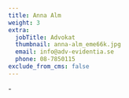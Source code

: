 ```yaml
---
title: Anna Alm
weight: 3
extra:
  jobTitle: Advokat
  thumbnail: anna-alm_eme66k.jpg
  email: info@adv-evidentia.se
  phone: 08-7850115
exclude_from_cms: false
---
```


\-
